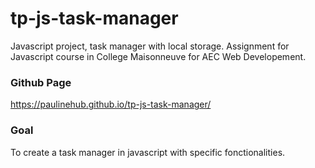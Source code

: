 # tp-js-task-manager
Javascript project, task manager with local storage.
Assignment for Javascript course in College Maisonneuve for AEC Web Developement.

### Github Page
https://paulinehub.github.io/tp-js-task-manager/

### Goal
To create a task manager in javascript with specific fonctionalities.
